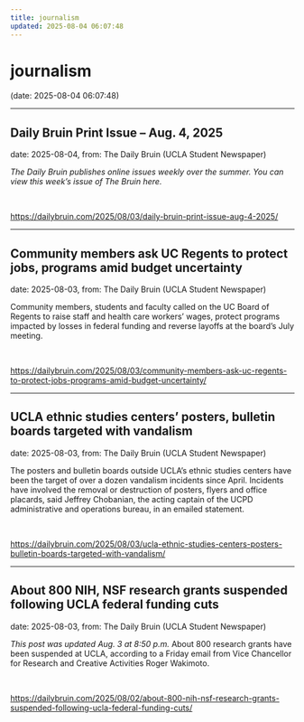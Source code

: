 ```yaml
---
title: journalism
updated: 2025-08-04 06:07:48
---
```


# journalism

(date: 2025-08-04 06:07:48)

---

## Daily Bruin Print Issue – Aug. 4, 2025

date: 2025-08-04, from: The Daily Bruin (UCLA Student Newspaper)

<em>The Daily Bruin publishes online issues weekly over the summer. You can view this week’s issue of The Bruin here.</em> 

<br> 

<https://dailybruin.com/2025/08/03/daily-bruin-print-issue-aug-4-2025/>

---

## Community members ask UC Regents to protect jobs, programs amid budget uncertainty

date: 2025-08-03, from: The Daily Bruin (UCLA Student Newspaper)

Community members, students and faculty called on the UC Board of Regents to raise staff and health care workers’ wages, protect programs impacted by losses in federal funding and reverse layoffs at the board’s July meeting. 

<br> 

<https://dailybruin.com/2025/08/03/community-members-ask-uc-regents-to-protect-jobs-programs-amid-budget-uncertainty/>

---

## UCLA ethnic studies centers’ posters, bulletin boards targeted with vandalism

date: 2025-08-03, from: The Daily Bruin (UCLA Student Newspaper)

The posters and bulletin boards outside UCLA&#8217;s ethnic studies centers have been the target of over a dozen vandalism incidents since April. 
Incidents have involved the removal or destruction of posters, flyers and office placards, said Jeffrey Chobanian, the acting captain of the UCPD administrative and operations bureau, in an emailed statement. 

<br> 

<https://dailybruin.com/2025/08/03/ucla-ethnic-studies-centers-posters-bulletin-boards-targeted-with-vandalism/>

---

## About 800 NIH, NSF research grants suspended following UCLA federal funding cuts

date: 2025-08-03, from: The Daily Bruin (UCLA Student Newspaper)

<em>This post was updated Aug. 3 at 8:50 p.m.</em>
About 800 research grants have been suspended at UCLA, according to a Friday email from Vice Chancellor for Research and Creative Activities Roger Wakimoto. 

<br> 

<https://dailybruin.com/2025/08/02/about-800-nih-nsf-research-grants-suspended-following-ucla-federal-funding-cuts/>

